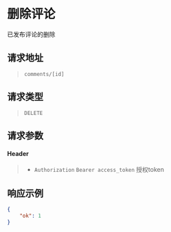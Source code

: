 # 删除评论

已发布评论的删除

## 请求地址

> `comments/[id]`

## 请求类型

> `DELETE`

## 请求参数

#### Header

> - `Authorization` `Bearer access_token` 授权token

## 响应示例

```json
{
    "ok": 1
}
```